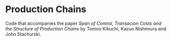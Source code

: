# Production Chains

Code that accompanies the paper *Span of Control, Transacion Costs and the
Structure of Production Chains* by Tomoo Kikuchi, Kazuo Nishimura and John
Stachurski.
